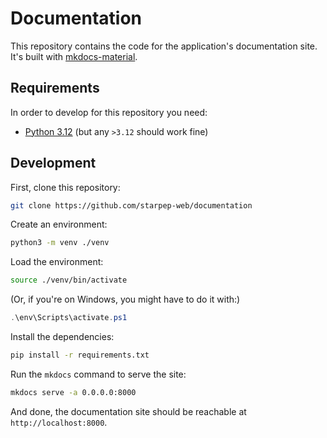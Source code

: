 # Documentation

This repository contains the code for the application's documentation site. It's built with [mkdocs-material](https://squidfunk.github.io/mkdocs-material/).

## Requirements

In order to develop for this repository you need:

* [Python 3.12](https://www.python.org) (but any `>3.12` should work fine)

## Development

First, clone this repository:

```bash
git clone https://github.com/starpep-web/documentation
```

Create an environment:

```bash
python3 -m venv ./venv
```

Load the environment:

```bash
source ./venv/bin/activate
```

(Or, if you're on Windows, you might have to do it with:)

```powershell
.\env\Scripts\activate.ps1
```

Install the dependencies:

```bash
pip install -r requirements.txt
```

Run the `mkdocs` command to serve the site:

```bash
mkdocs serve -a 0.0.0.0:8000
```

And done, the documentation site should be reachable at `http://localhost:8000`.
